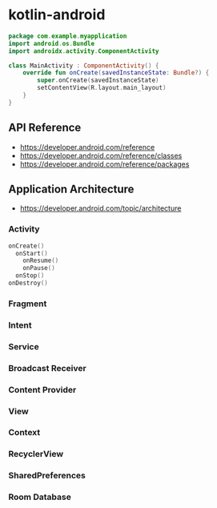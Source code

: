 # kotlin-android

```kotlin
package com.example.myapplication
import android.os.Bundle
import androidx.activity.ComponentActivity

class MainActivity : ComponentActivity() {
    override fun onCreate(savedInstanceState: Bundle?) {
        super.onCreate(savedInstanceState)
        setContentView(R.layout.main_layout)
    }
}
```

## API Reference
- https://developer.android.com/reference
- https://developer.android.com/reference/classes
- https://developer.android.com/reference/packages


## Application Architecture
- https://developer.android.com/topic/architecture

### Activity
```kotlin
onCreate()
  onStart()
    onResume()
    onPause()
  onStop()
onDestroy()
```

### Fragment

### Intent

### Service

### Broadcast Receiver

### Content Provider

### View

### Context

### RecyclerView

### SharedPreferences

### Room Database


